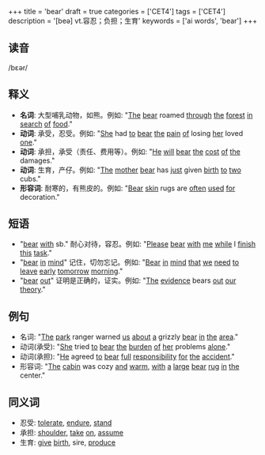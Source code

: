 +++
title = 'bear'
draft = true
categories = ['CET4']
tags = ['CET4']
description = '[beə] vt.容忍；负担；生育'
keywords = ['ai words', 'bear']
+++

## 读音
/bɛər/

## 释义
- **名词**: 大型哺乳动物，如熊。例如: "[The](/zh/post/the/) [bear](/zh/post/bear/) roamed [through](/zh/post/through/) [the](/zh/post/the/) [forest](/zh/post/forest/) [in](/zh/post/in/) [search](/zh/post/search/) [of](/zh/post/of/) [food](/zh/post/food/)."
- **动词**: 承受，忍受。例如: "[She](/zh/post/she/) had [to](/zh/post/to/) [bear](/zh/post/bear/) [the](/zh/post/the/) [pain](/zh/post/pain/) [of](/zh/post/of/) losing [her](/zh/post/her/) loved [one](/zh/post/one/)."
- **动词**: 承担，承受（责任、费用等）。例如: "[He](/zh/post/he/) [will](/zh/post/will/) [bear](/zh/post/bear/) [the](/zh/post/the/) [cost](/zh/post/cost/) [of](/zh/post/of/) [the](/zh/post/the/) damages."
- **动词**: 生育，产仔。例如: "[The](/zh/post/the/) [mother](/zh/post/mother/) [bear](/zh/post/bear/) has [just](/zh/post/just/) given [birth](/zh/post/birth/) [to](/zh/post/to/) [two](/zh/post/two/) cubs."
- **形容词**: 耐寒的，有熊皮的。例如: "[Bear](/zh/post/bear/) [skin](/zh/post/skin/) rugs are [often](/zh/post/often/) [used](/zh/post/used/) [for](/zh/post/for/) decoration."

## 短语
- "[bear](/zh/post/bear/) [with](/zh/post/with/) sb." 耐心对待，容忍。例如: "[Please](/zh/post/please/) [bear](/zh/post/bear/) [with](/zh/post/with/) [me](/zh/post/me/) [while](/zh/post/while/) I [finish](/zh/post/finish/) [this](/zh/post/this/) [task](/zh/post/task/)."
- "[bear](/zh/post/bear/) [in](/zh/post/in/) [mind](/zh/post/mind/)" 记住，切勿忘记。例如: "[Bear](/zh/post/bear/) [in](/zh/post/in/) [mind](/zh/post/mind/) [that](/zh/post/that/) [we](/zh/post/we/) [need](/zh/post/need/) [to](/zh/post/to/) [leave](/zh/post/leave/) [early](/zh/post/early/) [tomorrow](/zh/post/tomorrow/) [morning](/zh/post/morning/)."
- "[bear](/zh/post/bear/) [out](/zh/post/out/)" 证明是正确的，证实。例如: "[The](/zh/post/the/) [evidence](/zh/post/evidence/) bears [out](/zh/post/out/) [our](/zh/post/our/) [theory](/zh/post/theory/)."

## 例句
- 名词: "[The](/zh/post/the/) [park](/zh/post/park/) ranger warned [us](/zh/post/us/) [about](/zh/post/about/) [a](/zh/post/a/) grizzly [bear](/zh/post/bear/) [in](/zh/post/in/) [the](/zh/post/the/) [area](/zh/post/area/)."
- 动词(承受): "[She](/zh/post/she/) tried [to](/zh/post/to/) [bear](/zh/post/bear/) [the](/zh/post/the/) [burden](/zh/post/burden/) [of](/zh/post/of/) [her](/zh/post/her/) problems [alone](/zh/post/alone/)."
- 动词(承担): "[He](/zh/post/he/) agreed [to](/zh/post/to/) [bear](/zh/post/bear/) [full](/zh/post/full/) [responsibility](/zh/post/responsibility/) [for](/zh/post/for/) [the](/zh/post/the/) [accident](/zh/post/accident/)."
- 形容词: "[The](/zh/post/the/) [cabin](/zh/post/cabin/) was cozy [and](/zh/post/and/) [warm](/zh/post/warm/), [with](/zh/post/with/) [a](/zh/post/a/) [large](/zh/post/large/) [bear](/zh/post/bear/) [rug](/zh/post/rug/) [in](/zh/post/in/) [the](/zh/post/the/) center."

## 同义词
- 忍受: [tolerate](/zh/post/tolerate/), [endure](/zh/post/endure/), [stand](/zh/post/stand/)
- 承担: [shoulder](/zh/post/shoulder/), [take](/zh/post/take/) [on](/zh/post/on/), [assume](/zh/post/assume/)
- 生育: [give](/zh/post/give/) [birth](/zh/post/birth/), sire, [produce](/zh/post/produce/)
